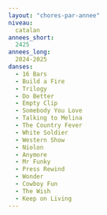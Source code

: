 ```yaml
---
layout: "chores-par-annee"
niveau:
  catalan
annees_short:
  2425
annees_long:
  2024-2025
danses:
  - 16 Bars
  - Build a Fire
  - Trilogy
  - Do Better
  - Empty Clip
  - Somebody You Love
  - Talking to Melina
  - The Country Fever
  - White Soldier
  - Western Show
  - Niolon
  - Anymore
  - Mr Funky
  - Press Rewind
  - Wonder
  - Cowboy Fun
  - The Wish
  - Keep on Living
---
```

